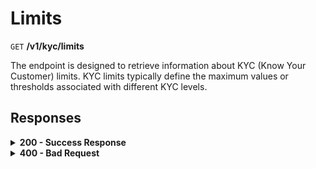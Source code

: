 # Limits

`GET` **/v1/kyc/limits**

The endpoint is designed to retrieve information about KYC (Know Your Customer) limits. KYC limits typically define the maximum values or thresholds associated with different KYC levels.

## Responses

<details>
<summary><strong>200 - Success Response</strong></summary>
  
Successful execution of the request to obtain information about KYC limits. This indicates that the server has successfully processed the request, and the returned data contains information about KYC limits.
  
**Media type:** `application/json`

### Body

- **kycNoneLimit**
  - **value** (integer): The maximum value or threshold for KYC None.
  - **currency** (string): The currency in which the KYC None limit is defined.

- **kyc0Limit**
  - **value** (integer): The maximum value or threshold for KYC Level 0.
  - **currency** (string): The currency in which the KYC Level 0 limit is defined.

- **kyc1Limit**
  - **value** (integer): The currency in which the KYC Level 1 limit is defined.
    - **Default:** `9700`
  - **currency** (string): The currency in which the KYC Level 1 limit is defined.

- **kyc2Limit**
  - **value** (integer): The currency in which the KYC Level 2 limit is defined.
    - **Default:** `15000`
  - **currency** (string): The currency in which the KYC Level 2 limit is defined.

- **kyc3Limit**
  - **value** (integer): The currency in which the KYC Level 3 limit is defined.
    - **Default:** `32000`
  - **currency** (string): The currency in which the KYC Level 3 limit is defined.

  
**Responses example**
```json
{
  "kyc0Limit": {
    "value": 0,
    "currency": "EUR"
  },
  "kyc1Limit": {
    "value": 9700,
    "currency": "EUR"
  },
  "kyc2Limit": {
    "value": 15000,
    "currency": "EUR"
  },
  "kyc3Limit": {
    "value": 32000,
    "currency": "EUR"
  },
  "kycNoneLimit": {
    "value": 0,
    "currency": "EUR"
  }
}
```
</details>


<details>
<summary><strong>400 - Bad Request</strong></summary>

The response status code indicates that the requested page was not found on the server.
  
- **Media type:** `application/json`
  

- **message:** string
  - Message displayed to the user.

- **field:** string
  - Specifies the field in the request that caused the error.

- **errorId:** integer
  - Identifier of the error.

- **systemId:** string
  - Identifier of the component.

- **originalMessage:** string
  - The original error message.

- **errorStackTrace:** string
  - The place where the error occurred in the code.

- **data:** object
  - Additional data related to the error, structured as key-value pairs.
    - **additionalProp1:** object
    - **additionalProp2:** object
    - **additionalProp3:** object

- **error:** string
  - Identifier of the error.

    
**Responses example**

```json
{
  "error": "COMMON",
  "errorId": 0,
  "message": "Sorry for inconvenience. We're fixing the issue. If you have urgent questions, contact support",
  "systemId": "core"
}
```

</details>
